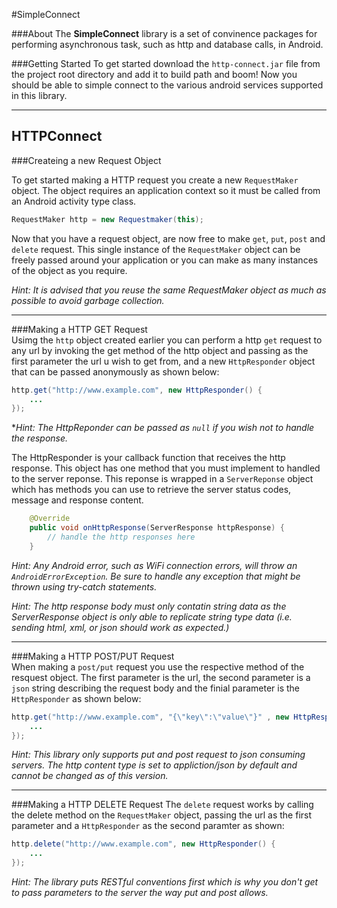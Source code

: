 #SimpleConnect

###About
The **SimpleConnect** library is a set of convinence packages for performing asynchronous task, such as http and database calls, in Android.


###Getting Started
To get started download the `http-connect.jar` file from the project root directory and add it to build path and boom! Now you should be able to simple connect to the various android services supported in this library.

---

HTTPConnect
---
###Createing a new Request Object

To get started making a HTTP request you create a new `RequestMaker` object. The object requires an application context so it must be called from an Android activity type class.

```java
RequestMaker http = new Requestmaker(this);
```

Now that you have a request object, are now free to make `get`, `put`, `post` and `delete` request. This single instance of the `RequestMaker` object can be freely passed around your application or you can make as many instances of the object as you require.

*Hint: It is advised that you reuse the same RequestMaker object as much as possible to avoid garbage collection.*

---

###Making a HTTP GET Request  
Usimg the ``http`` object created earlier you can perform a http ``get`` request to any url by invoking the get method of the http object and passing as the first parameter the url u wish to get from, and a new ``HttpResponder`` object that can be passed anonymously as shown below:

```java
http.get("http://www.example.com", new HttpResponder() {
    ...
});

```

**Hint: The HttpReponder can be passed as `null` if you wish not to handle the response.*

The HttpResponder is your callback function that receives the http response. This object has one method that you must implement to handled to the server reponse. This reponse is wrapped in a `ServerReponse` object which has methods you can use to retrieve the server status codes, message and response content.
```java
    @Override
    public void onHttpResponse(ServerResponse httpResponse) {
        // handle the http responses here
    }
```

*Hint:  Any Android error, such as WiFi connection errors, will throw an ``AndroidErrorException``. Be sure to handle any exception that might be thrown using try-catch statements.*

*Hint: The http response body must only contatin string data as the ServerResponse object is only able to replicate string type data (i.e. sending html, xml, or json should work as expected.)*


---
###Making a HTTP POST/PUT Request  
When making a `post/put` request you use the respective method of the resquest object. The first parameter is the url, the second parameter is a ``json`` string describing the request body and the finial parameter is the ``HttpResponder`` as shown below:
```java
http.get("http://www.example.com", "{\"key\":\"value\"}" , new HttpResponder() {
    ...
});
```
*Hint: This library only supports put and post request to json consuming servers. The http content type is set to appliction/json by default and cannot be changed as of this version.*

---
###Making a HTTP DELETE Request
The `delete` request works by calling the delete method on the `RequestMaker` object, passing the url as the first parameter and a `HttpResponder` as the second paramter as shown:

```java
http.delete("http://www.example.com", new HttpResponder() {
    ...
});

```
*Hint: The library puts RESTful conventions first which is why you don't get to pass parameters to the server the way put and post allows.* 
